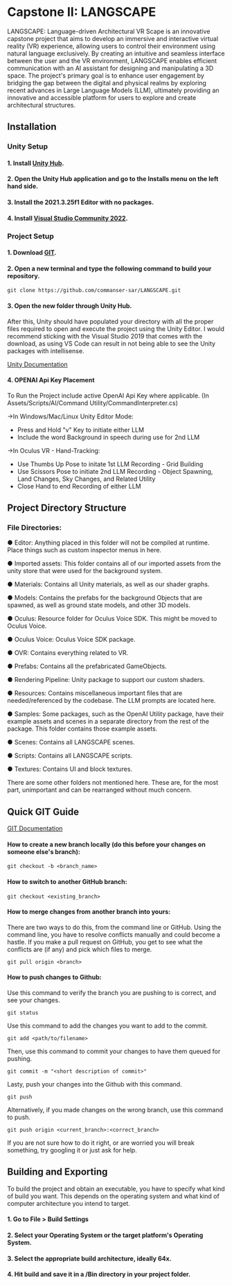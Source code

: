 # Capstone II: LANGSCAPE

LANGSCAPE: Language-driven Architectural VR Scape is an innovative capstone project that aims to develop an immersive and interactive virtual reality (VR) experience, 
allowing users to control their environment using natural language exclusively. By creating an intuitive and seamless interface between the user and the VR environment, 
LANGSCAPE enables efficient communication with an AI assistant for designing and manipulating a 3D space. The project's primary goal is to enhance user engagement by bridging 
the gap between the digital and physical realms by exploring recent advances in Large Language Models (LLM), ultimately providing an innovative and accessible platform for 
users to explore and create architectural structures.

## Installation

### Unity Setup

#### 1. Install [Unity Hub](https://unity3d.com/get-unity/download).

#### 2. Open the Unity Hub application and go to the Installs menu on the left hand side.

#### 3. Install the 2021.3.25f1 Editor with no packages.

#### 4. Install [Visual Studio Community 2022](https://visualstudio.microsoft.com/vs/).


### Project Setup

#### 1. Download [GIT](https://git-scm.com/downloads).

#### 2. Open a new terminal and type the following command to build your repository.

```
git clone https://github.com/commanser-sar/LANGSCAPE.git
```

#### 3. Open the new folder through Unity Hub.

After this, Unity should have populated your directory with all the proper files required to open and execute the project using the Unity Editor. I would recommend sticking with the Visual Studio 2019 that comes with the download, as using VS Code can result in not being able to see the Unity packages with intellisense.

[Unity Documentation](https://docs.unity.com/)

#### 4. OPENAI Api Key Placement
To Run the Project include active OpenAI Api Key where applicable. (In Assets/Scripts/AI/Command Utility/CommandInterpreter.cs)

->In Windows/Mac/Linux Unity Editor Mode:
  - Press and Hold "v" Key to initiate either LLM
  - Include the word Background in speech during use for 2nd LLM
    
->In Oculus VR - Hand-Tracking:
  - Use Thumbs Up Pose to initate 1st LLM Recording - Grid Building
  - Use Scissors Pose to initiate 2nd LLM Recording - Object Spawning, Land Changes, Sky Changes, and Related Utility
  - Close Hand to end Recording of either LLM

## Project Directory Structure
### File Directories:
●    Editor: Anything placed in this folder will not be compiled at runtime. Place things such as custom inspector menus in here.

●    Imported assets: This folder contains all of our imported assets from the unity store that were used for the background system.

●    Materials: Contains all Unity materials, as well as our shader graphs.

●    Models: Contains the prefabs for the background Objects that are spawned, as well as ground state models, and other 3D models.

●    Oculus: Resource folder for Oculus Voice SDK. This might be moved to Oculus Voice.

●    Oculus Voice: Oculus Voice SDK package.

●    OVR: Contains everything related to VR.

●    Prefabs: Contains all the prefabricated GameObjects.

●    Rendering Pipeline: Unity package to support our custom shaders.

●    Resources: Contains miscellaneous important files that are needed/referenced by the codebase. The LLM prompts are located here.

●    Samples: Some packages, such as the OpenAI Utility package, have their example assets and scenes in a separate directory from the rest of the package. This folder contains those example assets.

●    Scenes: Contains all LANGSCAPE scenes.

●    Scripts: Contains all LANGSCAPE scripts.

●    Textures: Contains UI and block textures.

There are some other folders not mentioned here. These are, for the most part, unimportant and can be rearranged without much concern.

## Quick GIT Guide

[GIT Documentation](https://git-scm.com/doc)

#### How to create a new branch locally (do this before your changes on someone else's branch):

```
git checkout -b <branch_name>
```

#### How to switch to another GitHub branch:
```
git checkout <existing_branch>
```

#### How to merge changes from another branch into yours:
There are two ways to do this, from the command line or GitHub. Using the command line, you have to
resolve conflicts manually and could become a hastle. If you make a pull request on GitHub, you get 
to see what the conflicts are (if any) and pick which files to merge.
```
git pull origin <branch>
```

#### How to push changes to Github:

Use this command to verify the branch you are pushing to is correct, and see your changes.
```
git status
```

Use this command to add the changes you want to add to the commit.
```
git add <path/to/filename>
```

Then, use this command to commit your changes to have them queued for pushing.
```
git commit -m "<short description of commit>"
```

Lasty, push your changes into the Github with this command.
```
git push
```

Alternatively, if you made changes on the wrong branch, use this command to push.
```
git push origin <current_branch>:<correct_branch>
```

If you are not sure how to do it right, or are worried you will break something, try googling it or just ask for help.

## Building and Exporting

To build the project and obtain an executable, you have to specify what kind of build you want. This depends on the operating system and what kind of computer architecture you intend to target.

#### 1. Go to **File > Build Settings**

#### 2. Select your Operating System or the target platform's Operating System.

#### 3. Select the appropriate build architecture, ideally 64x.

#### 4. Hit build and save it in a /Bin directory in your project folder.
